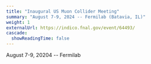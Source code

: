 ```yaml
---
title: "Inaugural US Muon Collider Meeting"
summary: "August 7-9, 2024 -- Fermilab (Batavia, IL)"
weight: 1
externalUrl: https://indico.fnal.gov/event/64493/
cascade:
  showReadingTime: false
---
```


August 7-9, 20204 -- Fermilab
